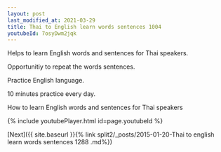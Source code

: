 ```yaml
---
layout: post
last_modified_at: 2021-03-29
title: Thai to English learn words sentences 1004 
youtubeId: 7osyDwm2jqk
---
```

 
 
Helps to learn English words and sentences for Thai speakers.

Opportunitiy to repeat the words sentences. 

Practice English language. 
 
10 minutes practice every day. 
 
How to learn English words and sentences for Thai speakers 
 
{% include youtubePlayer.html id=page.youtubeId %}
 
 
[Next]({{ site.baseurl }}{% link  split2/_posts/2015-01-20-Thai to english learn words sentences 1288 .md%})
 
